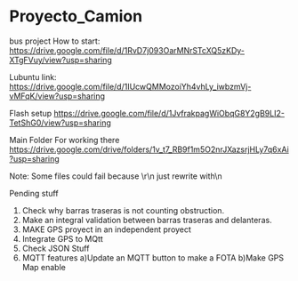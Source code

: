 # Proyecto_Camion
bus project
How to start:
  https://drive.google.com/file/d/1RvD7j093OarMNrSTcXQ5zKDy-XTgFVuy/view?usp=sharing

Lubuntu link:
  https://drive.google.com/file/d/1IUcwQMMozoiYh4vhLy_iwbzmVj-vMFqK/view?usp=sharing

Flash setup
  https://drive.google.com/file/d/1JvfrakpagWiObqG8Y2gB9LI2-TetShG0/view?usp=sharing

Main Folder For working there
  https://drive.google.com/drive/folders/1v_t7_RB9f1m5O2nrJXazsrjHLy7q6xAi?usp=sharing

Note: Some files could fail because \r\n just rewrite with\n

Pending stuff
  1. Check why barras traseras is not counting obstruction. 
  2. Make an integral validation between barras traseras and delanteras.
  3. MAKE GPS proyect in an independent proyect
  4. Integrate GPS to MQtt
  5. Check JSON Stuff
  6. MQTT features
     a)Update an MQTT button to make a FOTA
     b)Make GPS Map enable

